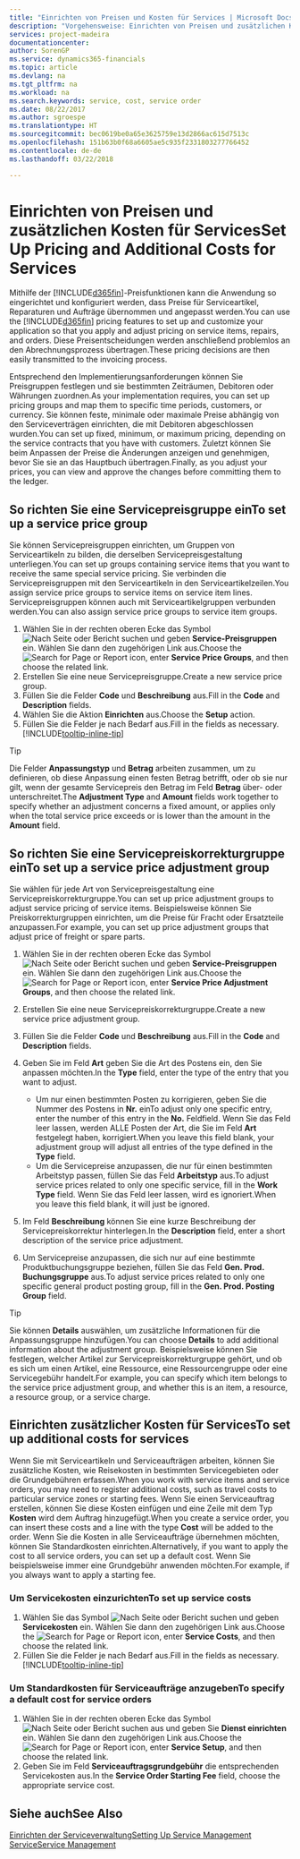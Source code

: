 ```yaml
---
title: "Einrichten von Preisen und Kosten für Services | Microsoft Docs"
description: "Vorgehensweise: Einrichten von Preisen und zusätzlichen Kosten für Services."
services: project-madeira
documentationcenter: 
author: SorenGP
ms.service: dynamics365-financials
ms.topic: article
ms.devlang: na
ms.tgt_pltfrm: na
ms.workload: na
ms.search.keywords: service, cost, service order
ms.date: 08/22/2017
ms.author: sgroespe
ms.translationtype: HT
ms.sourcegitcommit: bec0619be0a65e3625759e13d2866ac615d7513c
ms.openlocfilehash: 151b63b0f68a6605ae5c935f2331803277766452
ms.contentlocale: de-de
ms.lasthandoff: 03/22/2018

---
```


# <a name="set-up-pricing-and-additional-costs-for-services"></a><span data-ttu-id="31cb7-103">Einrichten von Preisen und zusätzlichen Kosten für Services</span><span class="sxs-lookup"><span data-stu-id="31cb7-103">Set Up Pricing and Additional Costs for Services</span></span>
<span data-ttu-id="31cb7-104">Mithilfe der [!INCLUDE[d365fin](includes/d365fin_md.md)]-Preisfunktionen kann die Anwendung so eingerichtet und konfiguriert werden, dass Preise für Serviceartikel, Reparaturen und Aufträge übernommen und angepasst werden.</span><span class="sxs-lookup"><span data-stu-id="31cb7-104">You can use the [!INCLUDE[d365fin](includes/d365fin_md.md)] pricing features to set up and customize your application so that you apply and adjust pricing on service items, repairs, and orders.</span></span> <span data-ttu-id="31cb7-105">Diese Preisentscheidungen werden anschließend problemlos an den Abrechnungsprozess übertragen.</span><span class="sxs-lookup"><span data-stu-id="31cb7-105">These pricing decisions are then easily transmitted to the invoicing process.</span></span>  
  
<span data-ttu-id="31cb7-106">Entsprechend den Implementierungsanforderungen können Sie Preisgruppen festlegen und sie bestimmten Zeiträumen, Debitoren oder Währungen zuordnen.</span><span class="sxs-lookup"><span data-stu-id="31cb7-106">As your implementation requires, you can set up pricing groups and map them to specific time periods, customers, or currency.</span></span> <span data-ttu-id="31cb7-107">Sie können feste, minimale oder maximale Preise abhängig von den Serviceverträgen einrichten, die mit Debitoren abgeschlossen wurden.</span><span class="sxs-lookup"><span data-stu-id="31cb7-107">You can set up fixed, minimum, or maximum pricing, depending on the service contracts that you have with customers.</span></span> <span data-ttu-id="31cb7-108">Zuletzt können Sie beim Anpassen der Preise die Änderungen anzeigen und genehmigen, bevor Sie sie an das Hauptbuch übertragen.</span><span class="sxs-lookup"><span data-stu-id="31cb7-108">Finally, as you adjust your prices, you can view and approve the changes before committing them to the ledger.</span></span>  

## <a name="to-set-up-a-service-price-group"></a><span data-ttu-id="31cb7-109">So richten Sie eine Servicepreisgruppe ein</span><span class="sxs-lookup"><span data-stu-id="31cb7-109">To set up a service price group</span></span>
<span data-ttu-id="31cb7-110">Sie können Servicepreisgruppen einrichten, um Gruppen von Serviceartikeln zu bilden, die derselben Servicepreisgestaltung unterliegen.</span><span class="sxs-lookup"><span data-stu-id="31cb7-110">You can set up groups containing service items that you want to receive the same special service pricing.</span></span> <span data-ttu-id="31cb7-111">Sie verbinden die Servicepreisgruppen mit den Serviceartikeln in den Serviceartikelzeilen.</span><span class="sxs-lookup"><span data-stu-id="31cb7-111">You assign service price groups to service items on service item lines.</span></span> <span data-ttu-id="31cb7-112">Servicepreisgruppen können auch mit Serviceartikelgruppen verbunden werden.</span><span class="sxs-lookup"><span data-stu-id="31cb7-112">You can also assign service price groups to service item groups.</span></span>  

1. <span data-ttu-id="31cb7-113">Wählen Sie in der rechten oberen Ecke das Symbol ![Nach Seite oder Bericht suchen](media/ui-search/search_small.png "Nach Seite oder Bericht suchen") und geben **Service-Preisgruppen** ein. Wählen Sie dann den zugehörigen Link aus.</span><span class="sxs-lookup"><span data-stu-id="31cb7-113">Choose the ![Search for Page or Report](media/ui-search/search_small.png "Search for Page or Report icon") icon, enter **Service Price Groups**, and then choose the related link.</span></span>  
2. <span data-ttu-id="31cb7-114">Erstellen Sie eine neue Servicepreisgruppe.</span><span class="sxs-lookup"><span data-stu-id="31cb7-114">Create a new service price group.</span></span>  
3. <span data-ttu-id="31cb7-115">Füllen Sie die Felder **Code** und **Beschreibung** aus.</span><span class="sxs-lookup"><span data-stu-id="31cb7-115">Fill in the **Code** and **Description** fields.</span></span>  
4. <span data-ttu-id="31cb7-116">Wählen Sie die Aktion **Einrichten** aus.</span><span class="sxs-lookup"><span data-stu-id="31cb7-116">Choose the **Setup** action.</span></span>  
2. <span data-ttu-id="31cb7-117">Füllen Sie die Felder je nach Bedarf aus.</span><span class="sxs-lookup"><span data-stu-id="31cb7-117">Fill in the fields as necessary.</span></span> [!INCLUDE[tooltip-inline-tip](includes/tooltip-inline-tip_md.md)]  

 > [!Tip]
 > <span data-ttu-id="31cb7-118">Die Felder **Anpassungstyp** und **Betrag** arbeiten zusammen, um zu definieren, ob diese Anpassung einen festen Betrag betrifft, oder ob sie nur gilt, wenn der gesamte Servicepreis den Betrag im Feld **Betrag** über- oder unterschreitet.</span><span class="sxs-lookup"><span data-stu-id="31cb7-118">The **Adjustment Type** and **Amount** fields work together to specify whether an adjustment concerns a fixed amount, or applies only when the total service price exceeds or is lower than the amount in the **Amount** field.</span></span>  

## <a name="to-set-up-a-service-price-adjustment-group"></a><span data-ttu-id="31cb7-119">So richten Sie eine Servicepreiskorrekturgruppe ein</span><span class="sxs-lookup"><span data-stu-id="31cb7-119">To set up a service price adjustment group</span></span>  
<span data-ttu-id="31cb7-120">Sie wählen für jede Art von Servicepreisgestaltung eine Servicepreiskorrekturgruppe.</span><span class="sxs-lookup"><span data-stu-id="31cb7-120">You can set up price adjustment groups to adjust service pricing of service items.</span></span> <span data-ttu-id="31cb7-121">Beispielsweise können Sie Preiskorrekturgruppen einrichten, um die Preise für Fracht oder Ersatzteile anzupassen.</span><span class="sxs-lookup"><span data-stu-id="31cb7-121">For example, you can set up price adjustment groups that adjust price of freight or spare parts.</span></span>  
  
1. <span data-ttu-id="31cb7-122">Wählen Sie in der rechten oberen Ecke das Symbol ![Nach Seite oder Bericht suchen](media/ui-search/search_small.png "Nach Seite oder Bericht suchen") und geben **Service-Preisgruppen** ein. Wählen Sie dann den zugehörigen Link aus.</span><span class="sxs-lookup"><span data-stu-id="31cb7-122">Choose the ![Search for Page or Report](media/ui-search/search_small.png "Search for Page or Report icon") icon, enter **Service Price Adjustment Groups**, and then choose the related link.</span></span>  
2. <span data-ttu-id="31cb7-123">Erstellen Sie eine neue Servicepreiskorrekturgruppe.</span><span class="sxs-lookup"><span data-stu-id="31cb7-123">Create a new service price adjustment group.</span></span>  
3. <span data-ttu-id="31cb7-124">Füllen Sie die Felder **Code** und **Beschreibung** aus.</span><span class="sxs-lookup"><span data-stu-id="31cb7-124">Fill in the **Code** and **Description** fields.</span></span>  
4. <span data-ttu-id="31cb7-125">Geben Sie im Feld **Art** geben Sie die Art des Postens ein, den Sie anpassen möchten.</span><span class="sxs-lookup"><span data-stu-id="31cb7-125">In the **Type** field, enter the type of the entry that you want to adjust.</span></span>  
  
    * <span data-ttu-id="31cb7-126">Um nur einen bestimmten Posten zu korrigieren, geben Sie die Nummer des Postens in **Nr.** ein</span><span class="sxs-lookup"><span data-stu-id="31cb7-126">To adjust only one specific entry, enter the number of this entry in the **No.**</span></span> <span data-ttu-id="31cb7-127">Feld</span><span class="sxs-lookup"><span data-stu-id="31cb7-127">field.</span></span> <span data-ttu-id="31cb7-128">Wenn Sie das Feld leer lassen, werden ALLE Posten der Art, die Sie im Feld **Art** festgelegt haben, korrigiert.</span><span class="sxs-lookup"><span data-stu-id="31cb7-128">When you leave this field blank, your adjustment group will adjust all entries of the type defined in the **Type** field.</span></span>  
    * <span data-ttu-id="31cb7-129">Um die Servicepreise anzupassen, die nur für einen bestimmten Arbeitstyp passen, füllen Sie das Feld **Arbeitstyp** aus.</span><span class="sxs-lookup"><span data-stu-id="31cb7-129">To adjust service prices related to only one specific service, fill in the **Work Type** field.</span></span> <span data-ttu-id="31cb7-130">Wenn Sie das Feld leer lassen, wird es ignoriert.</span><span class="sxs-lookup"><span data-stu-id="31cb7-130">When you leave this field blank, it will just be ignored.</span></span>  
  
5. <span data-ttu-id="31cb7-131">Im Feld **Beschreibung** können Sie eine kurze Beschreibung der Servicepreiskorrektur hinterlegen.</span><span class="sxs-lookup"><span data-stu-id="31cb7-131">In the **Description** field, enter a short description of the service price adjustment.</span></span>  
6. <span data-ttu-id="31cb7-132">Um Servicepreise anzupassen, die sich nur auf eine bestimmte Produktbuchungsgruppe beziehen, füllen Sie das Feld **Gen. Prod. Buchungsgruppe** aus.</span><span class="sxs-lookup"><span data-stu-id="31cb7-132">To adjust service prices related to only one specific general product posting group, fill in the **Gen. Prod. Posting Group** field.</span></span>

> [!Tip]
> <span data-ttu-id="31cb7-133">Sie können **Details** auswählen, um zusätzliche Informationen für die Anpassungsgruppe hinzufügen.</span><span class="sxs-lookup"><span data-stu-id="31cb7-133">You can choose **Details** to add additional information about the adjustment group.</span></span> <span data-ttu-id="31cb7-134">Beispielsweise können Sie festlegen, welcher Artikel zur Servicepreiskorrekturgruppe gehört, und ob es sich um einen Artikel, eine Ressource, eine Ressourcengruppe oder eine Servicegebühr handelt.</span><span class="sxs-lookup"><span data-stu-id="31cb7-134">For example, you can specify which item belongs to the service price adjustment group, and whether this is an item, a resource, a resource group, or a service charge.</span></span>  

## <a name="to-set-up-additional-costs-for-services"></a><span data-ttu-id="31cb7-135">Einrichten zusätzlicher Kosten für Services</span><span class="sxs-lookup"><span data-stu-id="31cb7-135">To set up additional costs for services</span></span>
<span data-ttu-id="31cb7-136">Wenn Sie mit Serviceartikeln und Serviceaufträgen arbeiten, können Sie zusätzliche Kosten, wie Reisekosten in bestimmten Servicegebieten oder die Grundgebühren erfassen.</span><span class="sxs-lookup"><span data-stu-id="31cb7-136">When you work with service items and service orders, you may need to register additional costs, such as travel costs to particular service zones or starting fees.</span></span> <span data-ttu-id="31cb7-137">Wenn Sie einen Serviceauftrag erstellen, können Sie diese Kosten einfügen und eine Zeile mit dem Typ **Kosten** wird dem Auftrag hinzugefügt.</span><span class="sxs-lookup"><span data-stu-id="31cb7-137">When you create a service order, you can insert these costs and a line with the type **Cost** will be added to the order.</span></span> <span data-ttu-id="31cb7-138">Wenn Sie die Kosten in alle Serviceaufträge übernehmen möchten, können Sie Standardkosten einrichten.</span><span class="sxs-lookup"><span data-stu-id="31cb7-138">Alternatively, if you want to apply the cost to all service orders, you can set up a default cost.</span></span> <span data-ttu-id="31cb7-139">Wenn Sie beispielsweise immer eine Grundgebühr anwenden möchten.</span><span class="sxs-lookup"><span data-stu-id="31cb7-139">For example, if you always want to apply a starting fee.</span></span>
  
### <a name="to-set-up-service-costs"></a><span data-ttu-id="31cb7-140">Um Servicekosten einzurichten</span><span class="sxs-lookup"><span data-stu-id="31cb7-140">To set up service costs</span></span>
1. <span data-ttu-id="31cb7-141">Wählen Sie das Symbol ![Nach Seite oder Bericht suchen](media/ui-search/search_small.png "Nach Seite oder Bericht suchen") und geben **Servicekosten** ein. Wählen Sie dann den zugehörigen Link aus.</span><span class="sxs-lookup"><span data-stu-id="31cb7-141">Choose the ![Search for Page or Report](media/ui-search/search_small.png "Search for Page or Report icon") icon, enter **Service Costs**, and then choose the related link.</span></span> 
2. <span data-ttu-id="31cb7-142">Füllen Sie die Felder je nach Bedarf aus.</span><span class="sxs-lookup"><span data-stu-id="31cb7-142">Fill in the fields as necessary.</span></span> [!INCLUDE[tooltip-inline-tip](includes/tooltip-inline-tip_md.md)]  

### <a name="to-specify-a-default-cost-for-service-orders"></a><span data-ttu-id="31cb7-143">Um Standardkosten für Serviceaufträge anzugeben</span><span class="sxs-lookup"><span data-stu-id="31cb7-143">To specify a default cost for service orders</span></span>
1. <span data-ttu-id="31cb7-144">Wählen Sie in der rechten oberen Ecke das Symbol ![Nach Seite oder Bericht suchen](media/ui-search/search_small.png "Nach Seite oder Bericht suchen") aus und geben Sie **Dienst einrichten** ein. Wählen Sie dann den zugehörigen Link aus.</span><span class="sxs-lookup"><span data-stu-id="31cb7-144">Choose the ![Search for Page or Report](media/ui-search/search_small.png "Search for Page or Report icon") icon, enter **Service Setup**, and then choose the related link.</span></span> 
2. <span data-ttu-id="31cb7-145">Geben Sie im Feld **Serviceauftragsgrundgebühr** die entsprechenden Servicekosten aus.</span><span class="sxs-lookup"><span data-stu-id="31cb7-145">In the **Service Order Starting Fee** field, choose the appropriate service cost.</span></span>

## <a name="see-also"></a><span data-ttu-id="31cb7-146">Siehe auch</span><span class="sxs-lookup"><span data-stu-id="31cb7-146">See Also</span></span>
[<span data-ttu-id="31cb7-147">Einrichten der Serviceverwaltung</span><span class="sxs-lookup"><span data-stu-id="31cb7-147">Setting Up Service Management</span></span>](service-setup-service.md)  
[<span data-ttu-id="31cb7-148">Service</span><span class="sxs-lookup"><span data-stu-id="31cb7-148">Service Management</span></span>](service-service.md)  

